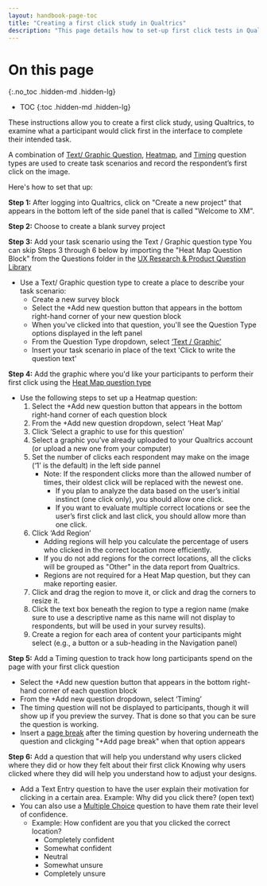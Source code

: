 ```yaml
---
layout: handbook-page-toc
title: "Creating a first click study in Qualtrics"
description: "This page details how to set-up first click tests in Qualtrics."
---
```


# On this page
{:.no_toc .hidden-md .hidden-lg}

- TOC
{:toc .hidden-md .hidden-lg}

These instructions allow you to create a first click study, using Qualtrics, to examine what a participant would click first in the interface to complete their intended task.

A combination of [Text/ Graphic Question](https://www.qualtrics.com/support/survey-platform/survey-module/editing-questions/question-types-guide/static-content/descriptive-text-and-graphic/), [Heatmap](https://www.qualtrics.com/support/survey-platform/survey-module/editing-questions/question-types-guide/specialty-questions/heat-map/), and [Timing](https://www.qualtrics.com/support/survey-platform/survey-module/editing-questions/question-types-guide/advanced/timing/) question types are used to create task scenarios and record the respondent’s first click on the image.

Here's how to set that up:

**Step 1:** After logging into Qualtrics, click on "Create a new project" that appears in the bottom left of the side panel that is called "Welcome to XM". 

**Step 2:** Choose to create a blank survey project 

**Step 3:** Add your task scenario using the Text / Graphic question type
You can skip Steps 3 through 6 below by importing the "Heat Map Question Block" from the Questions folder in the [UX Research & Product Question Library](https://www.qualtrics.com/support/survey-platform/account-library/survey-library/#UsingABlockOrQuestionFromTheLibrary)
* Use a Text/ Graphic question type to create a place to describe your task scenario:
   * Create a new survey block
   * Select the +Add new question button that appears in the bottom right-hand corner of your new question block
   * When you've clicked into that question, you'll see the Question Type options displayed in the left panel
   * From the Question Type dropdown, select [‘Text / Graphic’](https://www.qualtrics.com/support/survey-platform/survey-module/editing-questions/question-types-guide/static-content/descriptive-text-and-graphic/)
   * Insert your task scenario in place of the text 'Click to write the question text'

**Step 4:** Add the graphic where you'd like your participants to perform their first click using the [Heat Map question type](https://www.qualtrics.com/support/survey-platform/survey-module/editing-questions/question-types-guide/specialty-questions/heat-map/)
* Use the following steps to set up a Heatmap question:
   1. Select the +Add new question button that appears in the bottom right-hand corner of each question block
   2. From the +Add new question dropdown, select ‘Heat Map’
   3. Click ‘Select a graphic to use for this question’
   4. Select a graphic you’ve already uploaded to your Qualtrics account (or upload a new one from your computer)
   5. Set the number of clicks each respondent may make on the image (‘1’ is the default) in the left side pannel
      * Note: If the respondent clicks more than the allowed number of times, their oldest click will be replaced with the newest one.
        * If you plan to analyze the data based on the user’s initial instinct (one click only), you should allow one click.
        * If you want to evaluate multiple correct locations or see the user’s first click and last click, you should allow more than one click.
   6. Click ‘Add Region’
      * Adding regions will help you calculate the percentage of users who clicked in the correct location more efficiently.
      * If you do not add regions for the correct locations, all the clicks will be grouped as "Other" in the data report from Qualtrics. 
      * Regions are not required for a Heat Map question, but they can make reporting easier.
   7. Click and drag the region to move it, or click and drag the corners to resize it.
   8. Click the text box beneath the region to type a region name (make sure to use a descriptive name as this name will not display to respondents, but will be used in your survey results).
   9. Create a region for each area of content your participants might select (e.g., a button or a sub-heading in the Navigation panel)

**Step 5:** Add a Timing question to track how long participants spend on the page with your first click question
   * Select the +Add new question button that appears in the bottom right-hand corner of each question block
   * From the +Add new question dropdown, select ‘Timing’
   * The timing question will not be displayed to participants, though it will show up if you preview the survey. That is done so that you can be sure the question is working. 
   * Insert a [page break](https://www.qualtrics.com/support/survey-platform/survey-module/editing-questions/add-page-break/) after the timing question by hovering underneath the question and clickging "+Add page break" when that option appears

**Step 6:** Add a question that will help you understand why users clicked where they did or how they felt about their first click
Knowing why users clicked where they did will help you understand how to adjust your designs. 
* Add a Text Entry question to have the user explain their motivation for clicking in a certain area. Example: Why did you click there? (open text)
* You can also use a [Multiple Choice](https://www.qualtrics.com/support/survey-platform/survey-module/editing-questions/question-types-guide/standard-content/multiple-choice/) question to have them rate their level of confidence.
    * Example: How confident are you that you clicked the correct location?
      * Completely confident
      * Somewhat confident
      * Neutral
      * Somewhat unsure
      * Completely unsure




